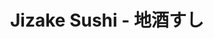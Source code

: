---
layout: place
title: Jizake Sushi - 地酒すし
permalink: /california/laguna-niguel/jizake-sushi.html
stateAbbr: CA
stateName: California
cityName: Laguna Niguel
seo:
  type: restaurant
  links: null
place_id: ChIJo5wjAL3v3IARu9wk32l8TnQ
photos:
  - name: >-
      places/ChIJo5wjAL3v3IARu9wk32l8TnQ/photos/AeeoHcK5VuUllXSmfjngjaTxv3muTbxWnLYmBYMk0ijzB2HjILX_BR5bOiQshDV8MUy5pgV9_cCgAalwskfSA-ci3CO1cHTTMzmdri6NMosUHMLQtQtQEfm_YcnJ09qtvoDHjdpqYLTWrRfKDlP7zk8icfj_IG_CAWVq8OGvmaDW0Y4vgh9HVxnLUTbGUSuG3kui_c1dTXvUT728EwCAzeAYBnQ4UzyIMrJtJLB7T99gqBH_1K8q24VgS4yOZN9UfPjH06EPqCWasU40V5GjWPXBqAhWKOuesRe9zGahTJWicvMPK61ebfhV3LqGAfUXhRFUdPTPT57c1CLFJPfpxkw2vQEtTU7_Irj_gmp_g2W_yuyjkzWsFpEKuIMGAEo4F5bHj571bB9Mc8Tuh3EjjQhCp4AZWdHnTZD8_FAiHmW_NIuztPlp
    widthPx: 4032
    heightPx: 2268
    authorAttributions:
      - displayName: JaneA
        uri: https://maps.google.com/maps/contrib/106756043208487047665
        photoUri: >-
          https://lh3.googleusercontent.com/a-/ALV-UjVK23N5fyHlPgDw2pD9UvEOOGVlChfNH2v7mFj56Pgu6BXoPMlo3g=s100-p-k-no-mo
    flagContentUri: >-
      https://www.google.com/local/imagery/report/?cb_client=maps_api_places.places_api&image_key=!1e10!2sCIHM0ogKEICAgIC0gdXJ7wE&hl=en-US
    googleMapsUri: >-
      https://www.google.com/maps/place//data=!3m4!1e2!3m2!1sCIHM0ogKEICAgIC0gdXJ7wE!2e10!4m2!3m1!1s0x80dcefbd00239ca3:0x744e7c69df24dcbb
  - name: >-
      places/ChIJo5wjAL3v3IARu9wk32l8TnQ/photos/AeeoHcKvhUH2Uhc7lKzpzjnsOhht3piUKEXiYCFIJQnpEwnOcmgsWxFxwX9cG4ecI0k46OJUHOmef5tBW4F0B-NOiOVUb4OMA4MBzwka2MQFzxa0uS1EGbli9hRyH8yox0MuLo4eNOkCBOfXypV_bmQzcgb_kYVfxGU6vmO4dTrKGrlps7_pdpzBo7BN0yuVbZAeOykdBDJuDXOilD1ai35UtRvqto6CYYxprLDe0iOrTsXzuiPwg7hd7qxku3DrFJaEJwDK2D27x6wWUxuOMkxrQuoL63TSbfen0_q53Virkcq-Rg
    widthPx: 1056
    heightPx: 816
    authorAttributions:
      - displayName: Jizake Sushi - 地酒すし
        uri: https://maps.google.com/maps/contrib/111632529851339997891
        photoUri: >-
          https://lh3.googleusercontent.com/a-/ALV-UjUypiJ0yYL1zzuPxHf1rNDfOqO34Tp3TOIcKJBGTk4tKIsThlU=s100-p-k-no-mo
    flagContentUri: >-
      https://www.google.com/local/imagery/report/?cb_client=maps_api_places.places_api&image_key=!1e10!2sAF1QipO8t6bcGuPF4qsLD2ry-9PwdHRPaS78kg54cJa2&hl=en-US
    googleMapsUri: >-
      https://www.google.com/maps/place//data=!3m4!1e2!3m2!1sAF1QipO8t6bcGuPF4qsLD2ry-9PwdHRPaS78kg54cJa2!2e10!4m2!3m1!1s0x80dcefbd00239ca3:0x744e7c69df24dcbb
  - name: >-
      places/ChIJo5wjAL3v3IARu9wk32l8TnQ/photos/AeeoHcJ6fbqe9Da_zgFABTszWfOcpcISn7WyZXt-75XD4hu7Z3Hnf9Ei1xGyAdoPFJ9qXBgod2JlNPgM7HHXlkTn95KKljTcN4Ml-itGzmV1zqcpzs798m1YovPup8eNi0QE29PWtF9yU_fe7NA4CbLJi7cGLQvlwUN3P98UkH1luJTQ_XjlMPcjY4bWJdE-O4aIYbR5IiMWfzHDnOX0cVGGcvPle8n5Dcj0nHz3m9CdKayA3KYXp9LMkY2GCKw82iZeScnGEdrHL2UZKPMR_w6LaRJOL4pLxTp50hoyHo1G68edIA
    widthPx: 750
    heightPx: 1334
    authorAttributions:
      - displayName: Jizake Sushi - 地酒すし
        uri: https://maps.google.com/maps/contrib/111632529851339997891
        photoUri: >-
          https://lh3.googleusercontent.com/a-/ALV-UjUypiJ0yYL1zzuPxHf1rNDfOqO34Tp3TOIcKJBGTk4tKIsThlU=s100-p-k-no-mo
    flagContentUri: >-
      https://www.google.com/local/imagery/report/?cb_client=maps_api_places.places_api&image_key=!1e10!2sAF1QipNB6W0G1iVa_nWEtB1Ay81hftmuUqMPIfr-4izL&hl=en-US
    googleMapsUri: >-
      https://www.google.com/maps/place//data=!3m4!1e2!3m2!1sAF1QipNB6W0G1iVa_nWEtB1Ay81hftmuUqMPIfr-4izL!2e10!4m2!3m1!1s0x80dcefbd00239ca3:0x744e7c69df24dcbb
  - name: >-
      places/ChIJo5wjAL3v3IARu9wk32l8TnQ/photos/AeeoHcLGCTa2rN0SGt-90SkB4OyY7bD3zaSHTAFLZVOcKsfZ9IrPgReldHuy01fvorHwXkTLxqUSARAs9Q7356clHffgbNkq1fl-7-HMiJxYQ3uVSACacGO2eEMlEwWVMYo5w5Iy3CwszLyEGO9WR5-HMDtxT73uxBuTzGPBfzoJNP-g134J0vhVofPzJvQjDqVUuPXEuQz9dkmMqFl6kUBmhKTru_AyaAlZqFerDFoUl_zj8kCkgEFPqpzh8le92y0eYveGh2n9QblKB7TUpGSey2tKiztKjZUJ-R2nHOxgJB45V2XRBpYomxbW26A4EALZOPXUDjG_Kr-2UH37Wiuutgg6qkCsESkxYEP-2wCClguqqwcu8awqsUTjfEG9WcWgf7Dj531t9iPt-mJ9Ktx1hfgsMcodHvoGoVxQfdBAUhX-3O9-
    widthPx: 4032
    heightPx: 3024
    authorAttributions:
      - displayName: Kim Barro
        uri: https://maps.google.com/maps/contrib/108313329180761513439
        photoUri: >-
          https://lh3.googleusercontent.com/a/ACg8ocKiqJXuIQlPVj4SkM_0TNiDapVKd7F8J-OidX6oknIZFPSr_A=s100-p-k-no-mo
    flagContentUri: >-
      https://www.google.com/local/imagery/report/?cb_client=maps_api_places.places_api&image_key=!1e10!2sCIHM0ogKEICAgICumY7p5AE&hl=en-US
    googleMapsUri: >-
      https://www.google.com/maps/place//data=!3m4!1e2!3m2!1sCIHM0ogKEICAgICumY7p5AE!2e10!4m2!3m1!1s0x80dcefbd00239ca3:0x744e7c69df24dcbb
  - name: >-
      places/ChIJo5wjAL3v3IARu9wk32l8TnQ/photos/AeeoHcL70ZJINMCJaJTuk5EkrRRaOsqI9o05vNeDIM1GPFLLtoSC6hlLNrjKToJCdTA6w1g-vnqLk6FxNqYM9yNuDNa8P65H0kpYVZ1sTHDbLhjTPNb4Rh5i2WH0rfu14W6GW50yP2POBlQ9uZuqCl_BSin8Zq-1EgVOYTcsU_GEr1W2oAFZpQzYVAZgzpPWl2L6DXNHtMIOxasnDNdS6hOPemobh0Z2Cf7h21JsbYiPok5QGprT5X-LphTH47H_l7ptG1iYsR8RyW0CAb_AQ59LuUfOrwxDGb-0JtEhQAWzVkwQUgj900OGCzI7uWe0koRt1Tz5e9etyZZz5gAdvbu6VLZmOqG0VYf6GH20CZStzwNGp5od7-x0gB0hFJZSPnpjde0wh4XtYhCCkDLq8vVfQv_yA_wBLkJzEq6cCHA-IHiybw
    widthPx: 4032
    heightPx: 2268
    authorAttributions:
      - displayName: Lynn Fox
        uri: https://maps.google.com/maps/contrib/111828003457819724622
        photoUri: >-
          https://lh3.googleusercontent.com/a/ACg8ocL1ehZjeJEukIH9hcK9e784agU-gZmuQHV7Vmdv45dPAMnp2_A=s100-p-k-no-mo
    flagContentUri: >-
      https://www.google.com/local/imagery/report/?cb_client=maps_api_places.places_api&image_key=!1e10!2sCIHM0ogKEICAgIDe8fLbEw&hl=en-US
    googleMapsUri: >-
      https://www.google.com/maps/place//data=!3m4!1e2!3m2!1sCIHM0ogKEICAgIDe8fLbEw!2e10!4m2!3m1!1s0x80dcefbd00239ca3:0x744e7c69df24dcbb
  - name: >-
      places/ChIJo5wjAL3v3IARu9wk32l8TnQ/photos/AeeoHcLl3kddbwtSOJXEHx7MnzZ7DctrfiiDIpQ7j7-LEo9_ca-NOeGkwGDn5ZnPovKZRSY0nVh0UrT2dkvHd-aXL8CLV26YSZA4vAspAlKhNlzyImYZEWoxAitD5Aw3C5e-XxGgc_2bR1faqo9DXohyZQI8v__OgjiV4cc3_bWb8jgdednN1G3-725zeY85zPznPgxvjMUawkjBBAnuLlgG9fhg0EPBgZMpz8CswCug6QXa4GDPEr9LRONtS2j3c7ZZeKGPz0_d_Clmyus0LhqdOhD94xNn-omhNd7Y5AwKYsCv6Ag_s3ZKFgtnN4Y4bkWfDMTJqRtsULj0p090q3ZjVpgPUJEH-rBb15XrHGBiAf7eyItFNJAVyuYq74dSrwqjgwkEBT9l91DIwHhfOueTVYDqN3fonBW1UAQRswHqEbp-XQ
    widthPx: 3024
    heightPx: 4032
    authorAttributions:
      - displayName: Elena Faita
        uri: https://maps.google.com/maps/contrib/102224727446851513959
        photoUri: >-
          https://lh3.googleusercontent.com/a/ACg8ocJEb4CLxK4MpVBULfr91Nk1Nu-twCnykMDa4kmN6PQqSEUpxQ=s100-p-k-no-mo
    flagContentUri: >-
      https://www.google.com/local/imagery/report/?cb_client=maps_api_places.places_api&image_key=!1e10!2sCIHM0ogKEICAgIDenvXyKQ&hl=en-US
    googleMapsUri: >-
      https://www.google.com/maps/place//data=!3m4!1e2!3m2!1sCIHM0ogKEICAgIDenvXyKQ!2e10!4m2!3m1!1s0x80dcefbd00239ca3:0x744e7c69df24dcbb
  - name: >-
      places/ChIJo5wjAL3v3IARu9wk32l8TnQ/photos/AeeoHcIG6d8AC7FxlZdF30DKIuLQcETYLLXUnAW60ZWkEODT5iM46UCQpBPFdvdvHeasJhgenFTp5B6b5tLX4-cpoq-L9KwHYvHvCwCCVpFKLyl6uQhBkVyVuPvTdMm-IDn-ia5_9e-cnQc3GNMMuSNhsXDaw3wgS9PKfOpy8QSVIhQVlLkUQnW_A_wekL0XSvGAxQBmfU_yDJ6QY33kf-gL-HLYtD9X3pWrEhD5th8R47QYFwKI3hu-l1Zswo1tRkmJPb5RFXwWzHRk0thH2D5TOTXJ_chaw3EMk7m8dHrhIHeoE01FSue8eTGLmKsgSxeA0WpdH4-4gcJwbxTkVtpu4oJbPyoXeC8YqvHM5N4QWkY7H_bCkfrKzsBWeyWo13OWZZQfkk3NIfeMSeYRHeZ8JzBIqJf5ck5CgkvG9EOp9WRDtA
    widthPx: 4608
    heightPx: 2592
    authorAttributions:
      - displayName: Lynn Fox
        uri: https://maps.google.com/maps/contrib/111828003457819724622
        photoUri: >-
          https://lh3.googleusercontent.com/a/ACg8ocL1ehZjeJEukIH9hcK9e784agU-gZmuQHV7Vmdv45dPAMnp2_A=s100-p-k-no-mo
    flagContentUri: >-
      https://www.google.com/local/imagery/report/?cb_client=maps_api_places.places_api&image_key=!1e10!2sCIHM0ogKEICAgIDe8fLbYw&hl=en-US
    googleMapsUri: >-
      https://www.google.com/maps/place//data=!3m4!1e2!3m2!1sCIHM0ogKEICAgIDe8fLbYw!2e10!4m2!3m1!1s0x80dcefbd00239ca3:0x744e7c69df24dcbb
  - name: >-
      places/ChIJo5wjAL3v3IARu9wk32l8TnQ/photos/AeeoHcJlmqFUBvAILTNu2kAQvW_QY92HIG9lbkR_qnWEYtp83ttuEY0ugcdTB1dOgcEiXJ3qQERpGqdJ4droJC_eA2QtdxHu8FASXrU32fboJVK99HW1F0pVMgxiCeyxHc_TwTXqGsePMtaQu2d0l0LDsY-7YK3SnJlWT73PUo-kFPVV2TlqLyK_WZFxT2DbGLpnx1UUxiEaMx1qNKTPRU8-f6h4tgXiIWcptybr0VvuJdTD79fxeFvV3cPQzxyAHUNVqF9wyzCtDmKR2PSOkVc3tiHEnTlIF8t_tNndOEzl5KvmkXYsIr8drB0xr5eUl0xG0ziyjk8yz6IDd8Ny4btOExs8mIONH8lPSHmOJ55EVmeseWlknbDEiLYY_qCoP55qVQip76oxHQOKXrnVBuX-K4JkjfpXzDtYbJ7dVNTngZMobIfH
    widthPx: 4032
    heightPx: 3024
    authorAttributions:
      - displayName: Heather Carbone
        uri: https://maps.google.com/maps/contrib/108632964472482049428
        photoUri: >-
          https://lh3.googleusercontent.com/a-/ALV-UjVp2ahWJAwIy2OoBKJI2o18ZYljlZ9SwyRGz-2Azmc3JuI2Ayw=s100-p-k-no-mo
    flagContentUri: >-
      https://www.google.com/local/imagery/report/?cb_client=maps_api_places.places_api&image_key=!1e10!2sCIHM0ogKEICAgIDEmfzQ4QE&hl=en-US
    googleMapsUri: >-
      https://www.google.com/maps/place//data=!3m4!1e2!3m2!1sCIHM0ogKEICAgIDEmfzQ4QE!2e10!4m2!3m1!1s0x80dcefbd00239ca3:0x744e7c69df24dcbb
  - name: >-
      places/ChIJo5wjAL3v3IARu9wk32l8TnQ/photos/AeeoHcJbzUW8t2IQ8-t2TOdGM7NZYXPLO_Bj32_9XRQoQYTHGCieOsM-MOCdYrbnhtX0TMqTevJhh8KJbIgYLSuOfiPs0_tTj4cbrdZMaox4Yxo0ycZ8bgqJwPnRhA0h2_sXekOVEOl5Yo27kCfDN84hySn4BZetuPMzmCMI9t8BLudg-J8QXEl_P9NuX1VXxy3PUPgt0GYRmEE5PLFtYa9m1SuMbSfSp1SiDr94Ga5y4NaJw3uoVis8Zqw1lClZmLRJoVX1uXu_GQYE_QTkj-g4t6qt9H9tTS47aTaej_Y7lT9RwTnxow-8PzjYRQLs8_uUx2pQYHHO8NhxgaBRz6IRzAzeo62XEOKMwaTQoFwqVtZXHFPaerqdy3-xZwycAYJF0YI2Jw2qRGdgiQ6Q7jhZjX0Z-L__81ThatXc5X4dpbWIItY
    widthPx: 1478
    heightPx: 832
    authorAttributions:
      - displayName: Romana Robis
        uri: https://maps.google.com/maps/contrib/107244722319950086743
        photoUri: >-
          https://lh3.googleusercontent.com/a-/ALV-UjVGObktdYeL0wgSneJIJCDwl8BXeOjK22yagxa_uCbsG9XOPM8-JA=s100-p-k-no-mo
    flagContentUri: >-
      https://www.google.com/local/imagery/report/?cb_client=maps_api_places.places_api&image_key=!1e10!2sCIHM0ogKEICAgICk9KXMvAE&hl=en-US
    googleMapsUri: >-
      https://www.google.com/maps/place//data=!3m4!1e2!3m2!1sCIHM0ogKEICAgICk9KXMvAE!2e10!4m2!3m1!1s0x80dcefbd00239ca3:0x744e7c69df24dcbb
  - name: >-
      places/ChIJo5wjAL3v3IARu9wk32l8TnQ/photos/AeeoHcJESVLdQ0GCxcelyOjpXZ6ggN39k6ACURoMtQoe4f4G4bjz3sCf7X3j2TBk2ABlyaRy5DgoVNii84a_w1y__AGAfJrsw715eJ--qjFsYRieEkMssS240ADzPoBqmmh2t96uwnqoCqrc548aJuLoOB8HxGy4Ghs1fD5JFG5vIDL_bFMiyd2b6Oi9DBLeZ5ALOcjp0TE3Vk6rhG8C8qPFH86W2Yigs2BWaRT7aQlXblMaZqyAscVO8OUkajiPvYNOtxWrONzCvhRQ_V3ZtBQaiZwRrpsiN89MXSqhnWxf1JXau_iqqYKDmmt0VvX90c57J5Y7hgCw7y4v-FMoU-qXAUlPZu1rd5_MM4RvkN5NbiD0mndiEAXLDZYMgeOVMuF3JEfkzwtzBcIU7w215XoYtYQyR6nun7qQoBtqPT3UrGbOxh8i
    widthPx: 4032
    heightPx: 3024
    authorAttributions:
      - displayName: Elena Faita
        uri: https://maps.google.com/maps/contrib/102224727446851513959
        photoUri: >-
          https://lh3.googleusercontent.com/a/ACg8ocJEb4CLxK4MpVBULfr91Nk1Nu-twCnykMDa4kmN6PQqSEUpxQ=s100-p-k-no-mo
    flagContentUri: >-
      https://www.google.com/local/imagery/report/?cb_client=maps_api_places.places_api&image_key=!1e10!2sCIHM0ogKEICAgIC-2a615AE&hl=en-US
    googleMapsUri: >-
      https://www.google.com/maps/place//data=!3m4!1e2!3m2!1sCIHM0ogKEICAgIC-2a615AE!2e10!4m2!3m1!1s0x80dcefbd00239ca3:0x744e7c69df24dcbb
address: '30001 Crown Valley Pkwy #C, Laguna Niguel, CA 92677, USA'
street: '30001 Crown Valley Pkwy #C'
city: Laguna Niguel
state: CA
zip: '92677'
country: USA
neighborhood: null
latitude: '33.527311'
longitude: '-117.710809'
accessibility_options:
  wheelchairAccessibleParking: true
  wheelchairAccessibleEntrance: true
  wheelchairAccessibleRestroom: true
  wheelchairAccessibleSeating: true
business_status: OPERATIONAL
name: Jizake Sushi - 地酒すし
google_maps_links:
  directionsUri: >-
    https://www.google.com/maps/dir//''/data=!4m7!4m6!1m1!4e2!1m2!1m1!1s0x80dcefbd00239ca3:0x744e7c69df24dcbb!3e0
  placeUri: https://maps.google.com/?cid=8380772750740217019
  writeAReviewUri: >-
    https://www.google.com/maps/place//data=!4m3!3m2!1s0x80dcefbd00239ca3:0x744e7c69df24dcbb!12e1
  reviewsUri: >-
    https://www.google.com/maps/place//data=!4m4!3m3!1s0x80dcefbd00239ca3:0x744e7c69df24dcbb!9m1!1b1
  photosUri: >-
    https://www.google.com/maps/place//data=!4m3!3m2!1s0x80dcefbd00239ca3:0x744e7c69df24dcbb!10e5
primary_type: Japanese Restaurant
opening_hours:
  regular: null
  current: null
secondary_opening_hours:
  regular:
    weekdayDescriptions: null
    type: null
  current:
    weekdayDescriptions: null
    type: null
phone: (949) 922-0203
price_level: PRICE_LEVEL_MODERATE
price_range: $30 &ndash; $50
rating: '4.6'
rating_count: 0
website: null
description: >-
  Discover Jizake Sushi in Laguna Niguel, CA$$$In Laguna Niguel, CA, Jizake
  Sushi offers a welcoming spot for enjoying authentic Japanese flavors in a
  relaxed setting. This casual eatery highlights a menu of fresh small plates,
  creative sushi rolls, and a selection of sake, making it a great choice for
  those exploring sushi restaurants in the area. With its simply furnished space
  and an inviting eat-at sushi bar, diners can savor house-made rolls, noodles,
  and tempura that emphasize quality ingredients and traditional preparation.
  Whether you're seeking top-rated sushi near me or Japanese-inspired dishes
  close to home, the accessible features like wheelchair-friendly seating add to
  the appeal for a comfortable meal.
generative_summary: >-
  Discover Jizake Sushi in Laguna Niguel, CA$$$In Laguna Niguel, CA, Jizake
  Sushi offers a welcoming spot for enjoying authentic Japanese flavors in a
  relaxed setting. This casual eatery highlights a menu of fresh small plates,
  creative sushi rolls, and a selection of sake, making it a great choice for
  those exploring sushi restaurants in the area. With its simply furnished space
  and an inviting eat-at sushi bar, diners can savor house-made rolls, noodles,
  and tempura that emphasize quality ingredients and traditional preparation.
  Whether you're seeking top-rated sushi near me or Japanese-inspired dishes
  close to home, the accessible features like wheelchair-friendly seating add to
  the appeal for a comfortable meal.
generative_disclosure: Summarized by AI using the Grok-3-Mini model.
reviews:
  - name: >-
      places/ChIJo5wjAL3v3IARu9wk32l8TnQ/reviews/ChZDSUhNMG9nS0VJQ0FnTUR3dnZMNmJnEAE
    relativePublishTimeDescription: 2 weeks ago
    rating: 5
    text:
      text: >-
        The sushi rolls were delicious. The coconut shrimp was also very good. 5
        sushi rolls and the shrimp came to around $78

        The place was cozy but a little noisy.
      languageCode: en
    originalText:
      text: >-
        The sushi rolls were delicious. The coconut shrimp was also very good. 5
        sushi rolls and the shrimp came to around $78

        The place was cozy but a little noisy.
      languageCode: en
    authorAttribution:
      displayName: Katia
      uri: https://www.google.com/maps/contrib/109156277699583818422/reviews
      photoUri: >-
        https://lh3.googleusercontent.com/a/ACg8ocIMeTfv3daEFWQlDvskXJNtPGF1w7BBv5ugZnvE4zbEZXPKjFc=s128-c0x00000000-cc-rp-mo-ba4
    publishTime: '2025-03-26T04:07:19.295034Z'
    flagContentUri: >-
      https://www.google.com/local/review/rap/report?postId=ChZDSUhNMG9nS0VJQ0FnTUR3dnZMNmJnEAE&d=17924085&t=1
    googleMapsUri: >-
      https://www.google.com/maps/reviews/data=!4m6!14m5!1m4!2m3!1sChZDSUhNMG9nS0VJQ0FnTUR3dnZMNmJnEAE!2m1!1s0x80dcefbd00239ca3:0x744e7c69df24dcbb
  - name: >-
      places/ChIJo5wjAL3v3IARu9wk32l8TnQ/reviews/ChZDSUhNMG9nS0VJQ0FnSURmZzhTekRREAE
    relativePublishTimeDescription: 3 months ago
    rating: 5
    text:
      text: >-
        One of the best restaurants and the best sushi place in Laguna Niguel.
        The space is cozy and small; the service is fabulous with everyone being
        so nice, attentive and friendly. The sushi is fresh and authentic. They
        have a wide variety of appetizers that all are fresh and tasty (we LOVED
        their calamari and gyoza). All their roles were also delicious. Highly
        recommended place for locals
      languageCode: en
    originalText:
      text: >-
        One of the best restaurants and the best sushi place in Laguna Niguel.
        The space is cozy and small; the service is fabulous with everyone being
        so nice, attentive and friendly. The sushi is fresh and authentic. They
        have a wide variety of appetizers that all are fresh and tasty (we LOVED
        their calamari and gyoza). All their roles were also delicious. Highly
        recommended place for locals
      languageCode: en
    authorAttribution:
      displayName: Yassi Sadri
      uri: https://www.google.com/maps/contrib/105185913885613140982/reviews
      photoUri: >-
        https://lh3.googleusercontent.com/a/ACg8ocLPY--qeC3XJje-H_VC8zHY21COq9G60yV0K-NzXox-xNp5ZA=s128-c0x00000000-cc-rp-mo-ba3
    publishTime: '2025-01-09T17:44:52.636950Z'
    flagContentUri: >-
      https://www.google.com/local/review/rap/report?postId=ChZDSUhNMG9nS0VJQ0FnSURmZzhTekRREAE&d=17924085&t=1
    googleMapsUri: >-
      https://www.google.com/maps/reviews/data=!4m6!14m5!1m4!2m3!1sChZDSUhNMG9nS0VJQ0FnSURmZzhTekRREAE!2m1!1s0x80dcefbd00239ca3:0x744e7c69df24dcbb
  - name: >-
      places/ChIJo5wjAL3v3IARu9wk32l8TnQ/reviews/ChZDSUhNMG9nS0VJQ0FnSURRcFo3TWRnEAE
    relativePublishTimeDescription: 6 years ago
    rating: 5
    text:
      text: >-
        We absolutely love this place!!  The atmosphere is so awesome and
        everyone seems to know everyone.   The sushi chefs are very funny and
        personable if you sit at the bar.   I highly recommend getting a
        reservation though because we didn't the first time we went there and we
        had to wait close to an hour.   It is very popular!!  The rolls were got
        were the moonlight roll (the one with asparagus) and the viva Mexico (
        lobster and cheese and fried).  Those are our two favorite specialty
        rolls!  So good!!!!
      languageCode: en
    originalText:
      text: >-
        We absolutely love this place!!  The atmosphere is so awesome and
        everyone seems to know everyone.   The sushi chefs are very funny and
        personable if you sit at the bar.   I highly recommend getting a
        reservation though because we didn't the first time we went there and we
        had to wait close to an hour.   It is very popular!!  The rolls were got
        were the moonlight roll (the one with asparagus) and the viva Mexico (
        lobster and cheese and fried).  Those are our two favorite specialty
        rolls!  So good!!!!
      languageCode: en
    authorAttribution:
      displayName: Heather Carbone
      uri: https://www.google.com/maps/contrib/108632964472482049428/reviews
      photoUri: >-
        https://lh3.googleusercontent.com/a-/ALV-UjVp2ahWJAwIy2OoBKJI2o18ZYljlZ9SwyRGz-2Azmc3JuI2Ayw=s128-c0x00000000-cc-rp-mo-ba4
    publishTime: '2018-05-20T05:28:28.440Z'
    flagContentUri: >-
      https://www.google.com/local/review/rap/report?postId=ChZDSUhNMG9nS0VJQ0FnSURRcFo3TWRnEAE&d=17924085&t=1
    googleMapsUri: >-
      https://www.google.com/maps/reviews/data=!4m6!14m5!1m4!2m3!1sChZDSUhNMG9nS0VJQ0FnSURRcFo3TWRnEAE!2m1!1s0x80dcefbd00239ca3:0x744e7c69df24dcbb
  - name: >-
      places/ChIJo5wjAL3v3IARu9wk32l8TnQ/reviews/ChZDSUhNMG9nS0VJQ0FnTUNnd3M2dlV3EAE
    relativePublishTimeDescription: a month ago
    rating: 3
    text:
      text: >-
        My family and I usually love Jizake and have been to this place multiple
        times over the years. However after last nights dinner not sure if we
        will come back. The first issue is that the server forgot to bring us 3
        of our appetizers. I also noticed that my hot sake wasn't very hot and
        that they have trimmed down the size of their rolls.  During the meal it
        became obvious to all of us outside that they were using a wifi speaker
        and whoesever phone it was hooked up to must have been moving around
        since the music was going in and out. Lastly while asking for the check
        I instructed the server to take the appetizers off our bill since we
        didn't receive them. He said he would and when he came back I was given
        a hand written bill with the break down. To his credit those appetizers
        were shown but not charged. I totaled up each line item and everything
        seemed correct as the subtotal was $170 with tax total should have been
        $183.17. However after taking my credit card he came back saying they
        totaled our bill incorrectly and apologized. Our new printed bill after
        charging my credit card didn't show the pricing break down for all the
        items but it appears that they added back in the money for the
        appetizers as with tax it came to $196.11 plus tip. By this point we
        just wanted to leave. After getting home we started not feeling so well.
        We don't usually have any bad reactions to sushi so maybe it was some
        sort of cross contamination issue. Either way I would caution everyone
        while eating at this establishment.
      languageCode: en
    originalText:
      text: >-
        My family and I usually love Jizake and have been to this place multiple
        times over the years. However after last nights dinner not sure if we
        will come back. The first issue is that the server forgot to bring us 3
        of our appetizers. I also noticed that my hot sake wasn't very hot and
        that they have trimmed down the size of their rolls.  During the meal it
        became obvious to all of us outside that they were using a wifi speaker
        and whoesever phone it was hooked up to must have been moving around
        since the music was going in and out. Lastly while asking for the check
        I instructed the server to take the appetizers off our bill since we
        didn't receive them. He said he would and when he came back I was given
        a hand written bill with the break down. To his credit those appetizers
        were shown but not charged. I totaled up each line item and everything
        seemed correct as the subtotal was $170 with tax total should have been
        $183.17. However after taking my credit card he came back saying they
        totaled our bill incorrectly and apologized. Our new printed bill after
        charging my credit card didn't show the pricing break down for all the
        items but it appears that they added back in the money for the
        appetizers as with tax it came to $196.11 plus tip. By this point we
        just wanted to leave. After getting home we started not feeling so well.
        We don't usually have any bad reactions to sushi so maybe it was some
        sort of cross contamination issue. Either way I would caution everyone
        while eating at this establishment.
      languageCode: en
    authorAttribution:
      displayName: William Levene
      uri: https://www.google.com/maps/contrib/111135442254188187960/reviews
      photoUri: >-
        https://lh3.googleusercontent.com/a-/ALV-UjUokedvkwg9e-DK8lM_0tFk1vKoYwaucHsxkfu7iPKIC0L2Mbc=s128-c0x00000000-cc-rp-mo
    publishTime: '2025-02-15T08:51:22.047481Z'
    flagContentUri: >-
      https://www.google.com/local/review/rap/report?postId=ChZDSUhNMG9nS0VJQ0FnTUNnd3M2dlV3EAE&d=17924085&t=1
    googleMapsUri: >-
      https://www.google.com/maps/reviews/data=!4m6!14m5!1m4!2m3!1sChZDSUhNMG9nS0VJQ0FnTUNnd3M2dlV3EAE!2m1!1s0x80dcefbd00239ca3:0x744e7c69df24dcbb
  - name: >-
      places/ChIJo5wjAL3v3IARu9wk32l8TnQ/reviews/ChdDSUhNMG9nS0VJQ0FnSUNscmZMNHlBRRAB
    relativePublishTimeDescription: a year ago
    rating: 5
    text:
      text: >-
        Simply the best sushi and best sushi chefs in Orange County. Ten+ years
        we've been going, feels like it just gets better.
      languageCode: en
    originalText:
      text: >-
        Simply the best sushi and best sushi chefs in Orange County. Ten+ years
        we've been going, feels like it just gets better.
      languageCode: en
    authorAttribution:
      displayName: Steve R
      uri: https://www.google.com/maps/contrib/107855844308376929133/reviews
      photoUri: >-
        https://lh3.googleusercontent.com/a-/ALV-UjVYEnpj9PNsKUwgFVrVcAbCqKmrGMdfZhH30JtRqInZel2RTZB4kA=s128-c0x00000000-cc-rp-mo-ba3
    publishTime: '2023-11-24T11:18:10.418549Z'
    flagContentUri: >-
      https://www.google.com/local/review/rap/report?postId=ChdDSUhNMG9nS0VJQ0FnSUNscmZMNHlBRRAB&d=17924085&t=1
    googleMapsUri: >-
      https://www.google.com/maps/reviews/data=!4m6!14m5!1m4!2m3!1sChdDSUhNMG9nS0VJQ0FnSUNscmZMNHlBRRAB!2m1!1s0x80dcefbd00239ca3:0x744e7c69df24dcbb
review_summary: >-
  What Customers Are Saying$$$Folks often praise the delicious sushi rolls and
  tasty appetizers like coconut shrimp, noting how they hit the spot for a
  satisfying Japanese meal. The cozy and lively atmosphere gets high marks, with
  many appreciating the friendly and attentive service that makes dining feel
  welcoming. While most experiences are positive, a few mentions of occasional
  service hiccups keep things real, encouraging a balanced visit. Overall, it's
  frequently recommended as a go-to for fresh and authentic flavors, especially
  if you're on the hunt for sushi places near me that deliver on taste and vibe.
  If you're in the mood for I love sushi moments, this spot tends to leave
  diners happy with its solid offerings.
review_disclosure: Summarized by AI using the Grok-3-Mini model.
parking_options:
  freeParkingLot: true
  freeStreetParking: true
  valetParking: false
payment_options:
  acceptsCreditCards: true
  acceptsDebitCards: true
  acceptsCashOnly: false
  acceptsNfc: true
allow_dogs: null
curbside_pickup: false
delivery: false
dine_in: true
good_for_children: false
good_for_groups: null
good_for_sports: true
live_music: false
menu_for_children: false
outdoor_seating: true
reservable: true
restroom: true
serves_beer: true
serves_breakfast: false
serves_brunch: false
serves_cocktails: null
serves_coffee: null
serves_dinner: true
serves_dessert: true
serves_lunch: false
serves_vegetarian_food: false
serves_wine: true
takeout: true
update_category: pro
places_description: >-
  Simply furnished Japanese eatery with an eat-at sushi bar, offering house
  rolls, noodles & tempura.

---